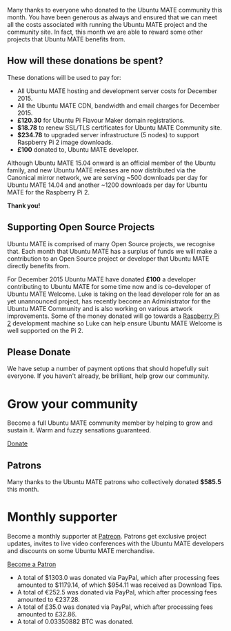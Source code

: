 <!--
.. title: Ubuntu MATE December 2015 supporters
.. slug: ubuntu-mate-december-2015-supporters
.. date: 2016-01-02 11:16:46 UTC
.. tags: Ubuntu,MATE,community,donate
.. link:
.. description: Community members who supported Ubuntu MATE this month.
.. type: text
.. author: Martin Wimpress
-->

Many thanks to everyone who donated to the Ubuntu MATE community this
month. You have been generous as always and ensured that we can meet
all the costs associated with running the Ubuntu MATE project and the
community site. In fact, this month we are able to reward some other
projects that Ubuntu MATE benefits from.

## How will these donations be spent?

These donations will be used to pay for:

  * All Ubuntu MATE hosting and development server costs for December 2015.
  * All the Ubuntu MATE CDN, bandwidth and email charges for December 2015.
  * **&pound;120.30** for Ubuntu Pi Flavour Maker domain registrations.
  * **$18.78** to renew SSL/TLS certificates for Ubuntu MATE Community site.
  * **$234.78** to upgraded server infrastructure (5 nodes) to support Raspberry Pi 2 image downloads.
  * **&pound;100** donated to, Ubuntu MATE developer.

Although Ubuntu MATE 15.04 onward is an official member of the Ubuntu family,
and new Ubuntu MATE releases are now distributed via the Canonical mirror
network, we are serving ~500 downloads per day for Ubuntu MATE 14.04 and
another ~1200 downloads per day for Ubuntu MATE for the Raspberry Pi 2.

**Thank you!**

## Supporting Open Source Projects

Ubuntu MATE is comprised of many Open Source projects, we recognise
that. Each month that Ubuntu MATE has a surplus of funds we will make a
contribution to an Open Source project or developer that Ubuntu MATE
directly benefits from.

For December 2015 Ubuntu MATE have donated **£100** a developer contributing
to Ubuntu MATE for some time now and is co-developer of Ubuntu MATE Welcome.
Luke is taking on the lead developer role for an as yet unannounced project,
has recently become an Administrator for the Ubuntu MATE Community and is
also working on various artwork improvements. Some of the money donated will
go towards a [Raspberry Pi 2](/raspberry-pi/) development machine so Luke can
help ensure Ubuntu MATE Welcome is well supported on the Pi 2.

## Please Donate

We have setup a number of payment options that should hopefully suit everyone.
If you haven't already, be brilliant, help grow our community.

<div class="bs-component">
    <div class="jumbotron">
        <h1>Grow your community</h1>
        <p>Become a full Ubuntu MATE community member by helping to grow and
        sustain it. Warm and fuzzy sensations guaranteed.</p>
        <a href="/donate/" class="btn btn-primary btn-lg">Donate</a>
        </p>
    </div>
</div>

## Patrons

Many thanks to the Ubuntu MATE patrons who collectively donated **$585.5** this month.

<div class="bs-component">
    <div class="jumbotron">
        <h1>Monthly supporter</h1>
        <p>Become a monthly supporter at <a href="http://www.patreon.com/ubuntu_mate">Patreon</a>.
        Patrons get exclusive project updates, invites to live video conferences with the Ubuntu
        MATE developers and discounts on some Ubuntu MATE merchandise.</p>
        <a href="http://www.patreon.com/ubuntu_mate" class="btn btn-primary btn-lg">Become a Patron</a>
        </p>
    </div>
</div>

  * A total of $1303.0 was donated via PayPal, which after processing fees amounted to $1179.14, of which $954.11 was received as Download Tips.
  * A total of &euro;252.5 was donated via PayPal, which after processing fees amounted to &euro;237.28.
  * A total of &pound;35.0 was donated via PayPal, which after processing fees amounted to &pound;32.86.
  * A total of 0.03350882 BTC was donated.